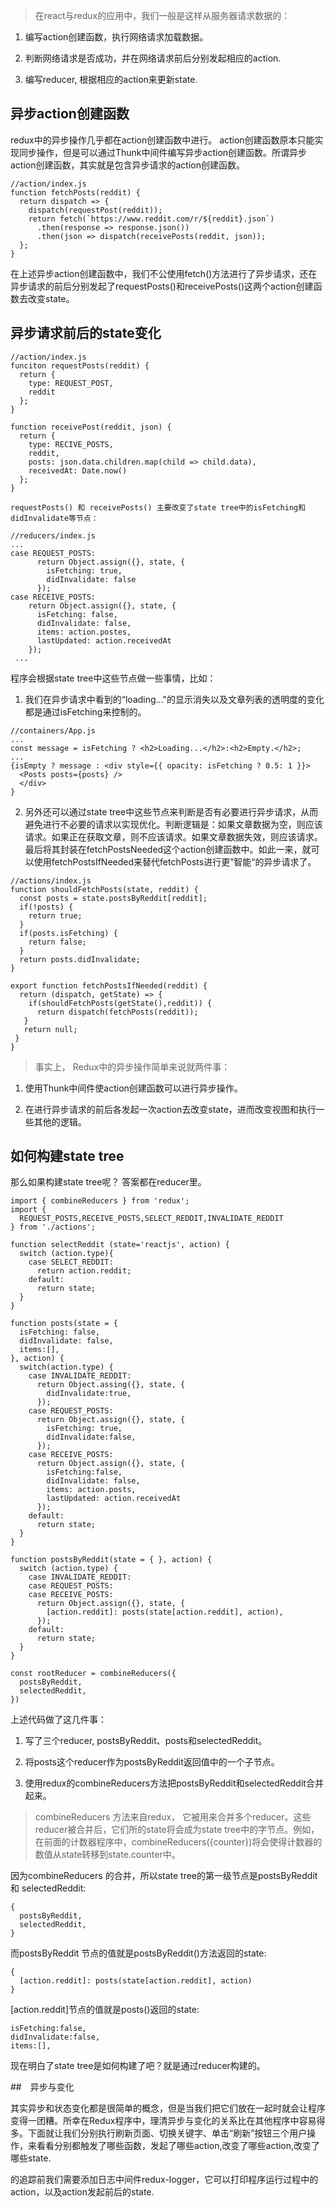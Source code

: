 > 在react与redux的应用中，我们一般是这样从服务器请求数据的：

1. 编写action创建函数，执行网络请求加载数据。

2. 判断网络请求是否成功，并在网络请求前后分别发起相应的action.

3. 编写reducer, 根据相应的action来更新state.


## 异步action创建函数

redux中的异步操作几乎都在action创建函数中进行。 action创建函数原本只能实现同步操作，但是可以通过Thunk中间件编写异步action创建函数。所谓异步action创建函数，其实就是包含异步请求的action创建函数。

```
//action/index.js
function fetchPosts(reddit) {
  return dispatch => {
    dispatch(requestPost(reddit));
    return fetch(`https://www.reddit.com/r/${reddit}.json`)
      .then(response => response.json())
      .then(json => dispatch(receivePosts(reddit, json));
  };
}

```

在上述异步action创建函数中，我们不公使用fetch()方法进行了异步请求，还在异步请求的前后分别发起了requestPosts()和receivePosts()这两个action创建函数去改变state。

## 异步请求前后的state变化

```
//action/index.js
funciton requestPosts(reddit) {
  return {
    type: REQUEST_POST,
    reddit
  };
}

function receivePost(reddit, json) {
  return {
    type: RECIVE_POSTS,
    reddit,
    posts: json.data.children.map(child => child.data),
    receivedAt: Date.now()
  };
}

requestPosts() 和 receivePosts() 主要改变了state tree中的isFetching和didInvalidate等节点：
```

```
//reducers/index.js
...
case REQUEST_POSTS:
      return Object.assign({}, state, {
        isFetching: true,
        didInvalidate: false
      });
case RECEIVE_POSTS:
    return Object.assign({}, state, {
      isFetching: false,
      didInvalidate: false,
      items: action.postes,
      lastUpdated: action.receivedAt
    });
 ...
```

程序会根据state tree中这些节点做一些事情，比如：

1. 我们在异步请求中看到的“loading..."的显示消失以及文章列表的透明度的变化都是通过isFetching来控制的。

```
//containers/App.js
...
const message = isFetching ? <h2>Loading...</h2>:<h2>Empty.</h2>;
...
{isEmpty ? message : <div style={{ opacity: isFetching ? 0.5: 1 }}>
  <Posts posts={posts} />
  </div>
}
```

2. 另外还可以通过state tree中这些节点来判断是否有必要进行异步请求，从而避免进行不必要的请求以实现优化。判断逻辑是：如果文章数据为空，则应该请求。如果正在获取文章，则不应该请求。如果文章数据失效，则应该请求。最后将其封装在fetchPostsNeeded这个action创建函数中。如此一来，就可以使用fetchPostsIfNeeded来替代fetchPosts进行更”智能“的异步请求了。

```
//actions/index.js
function shouldFetchPosts(state, reddit) {
  const posts = state.postsByReddit[reddit];
  if(!posts) {
    return true;
  }
  if(posts.isFetching) {
    return false;
  }
  return posts.didInvalidate;
}

export function fetchPostsIfNeeded(reddit) {
  return (dispatch, getState) => {
    if(shouldFetchPosts(getState(),reddit)) {
      return dispatch(fetchPosts(reddit));
   }
   return null;
 }
}
```

> 事实上， Redux中的异步操作简单来说就两件事：

1. 使用Thunk中间件使action创建函数可以进行异步操作。

2. 在进行异步请求的前后各发起一次action去改变state，进而改变视图和执行一些其他的逻辑。

## 如何构建state tree

那么如果构建state tree呢？ 答案都在reducer里。

```
import { combineReducers } from 'redux';
import {
  REQUEST_POSTS,RECEIVE_POSTS,SELECT_REDDIT,INVALIDATE_REDDIT
} from './actions';

function selectReddit (state='reactjs', action) {
  switch (action.type){
    case SELECT_REDDIT:
      return action.reddit;
    default:
      return state;
  }
}

function posts(state = {
  isFetching: false,
  didInvalidate: false,
  items:[],
}, action) {
  switch(action.type) {
    case INVALIDATE_REDDIT:
      return Object.assing({}, state, {
        didInvalidate:true,
      });
    case REQUEST_POSTS:
      return Object.assign({}, state, {
        isFetching: true,
        didInvalidate:false,
      });
    case RECEIVE_POSTS:
      return Object.assign({}, state, {
        isFetching:false,
        didInvalidate: false,
        items: action.posts,
        lastUpdated: action.receivedAt
      });
    default:
      return state;
  }
}

function postsByReddit(state = { }, action) {
  switch (action.type) {
    case INVALIDATE_REDDIT:
    case REQUEST_POSTS:
    case RECEIVE_POSTS:
      return Object.assign({}, state, {
        [action.reddit]: posts(state[action.reddit], action),
      });
    default:
      return state;
  }
}

const rootReducer = combineReducers({
  postsByReddit,
  selectedReddit,
})
```

上述代码做了这几件事：

1. 写了三个reducer, postsByReddit、posts和selectedReddit。

2. 将posts这个reducer作为postsByReddit返回值中的一个子节点。

3. 使用redux的combineReducers方法把postsByReddit和selectedReddit合并起来。

> combineReducers 方法来自redux， 它被用来合并多个reducer。这些reducer被合并后，它们所的state将会成为state tree中的字节点。例如，在前面的计数器程序中，combineReducers({counter})将会使得计数器的数值从state转移到state.counter中。

因为combineReducers 的合并，所以state tree的第一级节点是postsByReddit 和 selectedReddit:

```
{
  postsByReddit,
  selectedReddit,
}
```
而postsByReddit 节点的值就是postsByReddit()方法返回的state:

```
{
  [action.reddit]: posts(state[action.reddit], action)
}
```
[action.reddit]节点的值就是posts()返回的state:

```
isFetching:false,
didInvalidate:false,
items:[],
```

现在明白了state tree是如何构建了吧？就是通过reducer构建的。

##　异步与变化

其实异步和状态变化都是很简单的概念，但是当我们把它们放在一起时就会让程序变得一团糟。所幸在Redux程序中，理清异步与变化的关系比在其他程序中容易得多。下面就让我们分别执行刷新页面、切换关键字、单击“刷新”按钮三个用户操作，来看看分别都触发了哪些函数，发起了哪些action,改变了哪些action,改变了哪些state.

的追踪前我们需要添加日志中间件redux-logger，它可以打印程序运行过程中的action，以及action发起前后的state.
